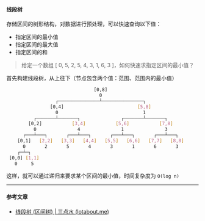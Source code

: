 #### 线段树

存储区间的树形结构，对数据进行预处理，可以快速查询以下值：

* 指定区间的最小值
* 指定区间的最大值
* 指定区间的和

> 给定一个数组 [ 0, 5, 2, 5, 4, 3, 1, 6, 3 ]，如何快速求指定区间的最小值？

首先构建线段树，从上往下（节点包含两个值：范围、范围内的最小值）

````sh
                                [0,8]
                                  0
                  ┌───────────────┴───────────────┐
                [0,4]                           [5,8]
                  0                               1
          ┌───────┴───────┐               ┌───────┴───────┐
        [0,2]           [3,4]           [5,6]           [7,8]
          0               4               1               3
      ┌───┴───┐       ┌───┴───┐       ┌───┴───┐       ┌───┴───┐
    [0,1]   [2,2]   [3,3]   [4,4]   [5,5]   [6,6]   [7,7]   [8,8]
      0       2       5       4       3       1       6       3
    ┌─┴─┐
 [0,0] [1,1]
   0     5
````

这样，就可以通过递归来要求某个区间的最小值，时间复杂度为 `O(log n)`

***

#### 参考文章

* [线段树 (区间树) | 三点水 (lotabout.me)](https://lotabout.me/2018/segment-tree/)